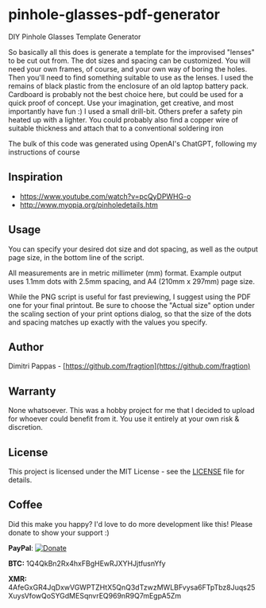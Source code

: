 # pinhole-glasses-pdf-generator
DIY Pinhole Glasses Template Generator

So basically all this does is generate a template for the improvised "lenses" to be cut out from. The dot sizes and spacing can be customized.
You will need your own frames, of course, and your own way of boring the holes.
Then you'll need to find something suitable to use as the lenses. I used the remains of black plastic from the enclosure of an old laptop battery pack. Cardboard is probably not the best choice here, but could be used for a quick proof of concept. Use your imagination, get creative, and most importantly have fun :)
I used a small drill-bit. Others prefer a safety pin heated up with a lighter. You could probably also find a copper wire of suitable thickness and attach that to a conventional soldering iron

The bulk of this code was generated using OpenAI's ChatGPT, following my instructions of course

## Inspiration

- https://www.youtube.com/watch?v=pcQyDPWHG-o
- http://www.myopia.org/pinholedetails.htm

## Usage

You can specify your desired dot size and dot spacing, as well as the output page size, in the bottom line of the script.

All measurements are in metric millimeter (mm) format. Example output uses 1.1mm dots with 2.5mm spacing, and A4 (210mm x 297mm) page size.

While the PNG script is useful for fast previewing, I suggest using the PDF one for your final printout. Be sure to choose the "Actual size" option under the scaling section of your print options dialog, so that the size of the dots and spacing matches up exactly with the values you specify.

## Author

Dimitri Pappas - [https://github.com/fragtion](https://github.com/fragtion)

## Warranty

None whatsoever. This was a hobby project for me that I decided to upload for whoever could benefit from it. You use it entirely at your own risk & discretion.

## License

This project is licensed under the MIT License - see the [LICENSE](LICENSE) file for details.


## Coffee

Did this make you happy? I'd love to do more development like this! Please donate to show your support :)

**PayPal**: [![Donate](https://img.shields.io/badge/Donate-PayPal-green.svg)](https://www.paypal.com/donate/?business=2CGE77L7BZS3S&no_recurring=0)

**BTC:** 1Q4QkBn2Rx4hxFBgHEwRJXYHJjtfusnYfy

**XMR:** 4AfeGxGR4JqDxwVGWPTZHtX5QnQ3dTzwzMWLBFvysa6FTpTbz8Juqs25XuysVfowQoSYGdMESqnvrEQ969nR9Q7mEgpA5Zm
